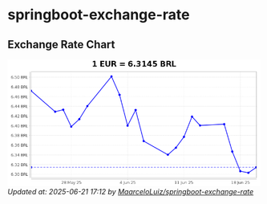 # springboot-exchange-rate

<!-- EXCHANGE-RATE-START -->
## Exchange Rate Chart

![Exchange Rate Chart](charts/chart.png)*Updated at: 2025-06-21 17:12 by [MaarceloLuiz/springboot-exchange-rate](https://github.com/MaarceloLuiz/springboot-exchange-rate)*


<!-- EXCHANGE-RATE-END -->